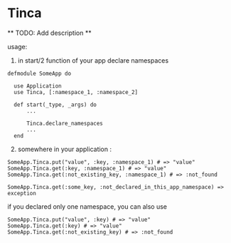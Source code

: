 Tinca
=====

** TODO: Add description **

usage:

1) in start/2 function of your app declare namespaces
```
defmodule SomeApp do

  use Application
  use Tinca, [:namespace_1, :namespace_2]

  def start(_type, _args) do
	  ...

	  Tinca.declare_namespaces
	  ...
  end
```
2) somewhere in your application :
```
SomeApp.Tinca.put("value", :key, :namespace_1) # => "value"
SomeApp.Tinca.get(:key, :namespace_1) # => "value"
SomeApp.Tinca.get(:not_existing_key, :namespace_1) # => :not_found

SomeApp.Tinca.get(:some_key, :not_declared_in_this_app_namespace) => exception
```
if you declared only one namespace, you can also use
```
SomeApp.Tinca.put("value", :key) # => "value"
SomeApp.Tinca.get(:key) # => "value"
SomeApp.Tinca.get(:not_existing_key) # => :not_found
```